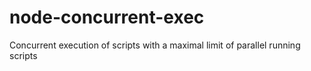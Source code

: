 # node-concurrent-exec
Concurrent execution of scripts with a maximal limit of parallel running scripts
